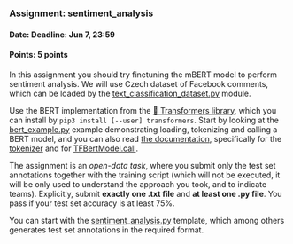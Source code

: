 ### Assignment: sentiment_analysis
#### Date: Deadline: Jun 7, 23:59
#### Points: 5 points

In this assignment you should try finetuning the mBERT model to perform
sentiment analysis. We will use Czech dataset of Facebook comments,
which can be loaded by the
[text_classification_dataset.py](https://github.com/ufal/npfl114/tree/master/labs/13/text_classification_dataset.py)
module.

Use the BERT implementation from the
[🤗 Transformers library](https://github.com/huggingface/transformers), which
you can install by `pip3 install [--user] transformers`. Start by looking at the
[bert_example.py](https://github.com/ufal/npfl114/tree/master/labs/13/bert_example.py)
example demonstrating loading, tokenizing and calling a BERT model, and you can
also read [the documentation](https://huggingface.co/transformers/), specifically
for the [tokenizer](https://huggingface.co/transformers/main_classes/tokenizer.html)
and for [TFBertModel.call](https://huggingface.co/transformers/model_doc/bert.html#transformers.TFBertModel.call).

The assignment is an _open-data task_, where you submit only the test set annotations
together with the training script (which will not be executed, it will be
only used to understand the approach you took, and to indicate teams).
Explicitly, submit **exactly one .txt file** and **at least one .py file**.
You pass if your test set accuracy is at least 75%.

You can start with the
[sentiment_analysis.py](https://github.com/ufal/npfl114/tree/master/labs/13/sentiment_analysis.py)
template, which among others generates test set annotations in the required format.

